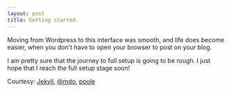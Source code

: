 ```yaml
---
layout: post
title: Getting started.
---
```


Moving from Wordpress to this interface was smooth, and life does become easier, when you don't have to open your browser to post on your blog.

I am pretty sure that the journey to full setup is going to be rough. I just hope that I reach the full setup stage soon!

Courtesy: [Jekyll](http://jekyllrb.com), [@mdo](http://twitter.com/mdo), [poole](http://github.com/poole)